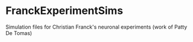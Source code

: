 # FranckExperimentSims
Simulation files for Christian Franck's neuronal experiments (work of Patty De Tomas)

